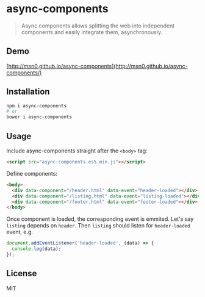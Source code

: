 # async-components

> Async components allows splitting the web into independent components and easily integrate them, asynchronously.

## Demo

[http://msn0.github.io/async-components](http://msn0.github.io/async-components/)

## Installation

```bash
npm i async-components
# or
bower i async-components
```

## Usage 

Include async-components straight after the `<body>` tag:
```html
<script src="async-components.es5.min.js"></script>
```

Define components:
```html
<body>
  <div data-component="/header.html" data-event="header-loaded"></div>
  <div data-component="/listing.html" data-event="listing-loaded"></div>
  <div data-component="/footer.html" data-event="footer-loaded"></div>
</body>
```

Once component is loaded, the corresponding event is emmited. Let's say `listing` depends on `header`. Then `listing` should listen for `header-loaded` event, e.g.

```js
document.addEventListener('header-loaded', (data) => {
  console.log(data);
});
```

## License

MIT
